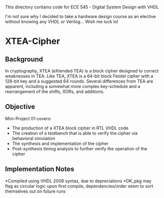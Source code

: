 This directory contains code for ECE 545 - Digital System Design with VHDL

I'm not sure why I decided to take a hardware design course as an elective without knowing any VHDL or Verilog... Wish me luck lol

# XTEA-Cipher
## Background
In cryptography, XTEA (eXtended TEA) is a block cipher designed to correct weaknesses in TEA.
Like TEA, XTEA is a 64-bit block Feistel cipher with a 128-bit key and a suggested 64 rounds. Several differences from TEA are apparent, including a somewhat more complex key-schedule and a rearrangement of the shifts, XORs, and additions.

## Objective
Mini-Project 01 covers:
- The production of a XTEA block cipher in RTL VHDL code
- The creation of a testbench that is able to verify the cipher via behavioral simulation
- The synthesis and implementation of the cipher
- Post-synthesis timing analysis to further verify the operation of the cipher

## Implementation Notes
*Compiled using VHDL 2008 syntax, due to depreciations
*DK_pkg may flag as circular logic upon first compile, dependencies/order seem to sort themselves out on future runs



